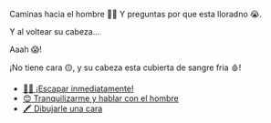 Caminas hacia el hombre 🚶‍♂️ Y preguntas por que esta lloradno 😭.

Y al voltear su cabeza...

Aaah 😱!

¡No tiene cara 🟡, y su cabeza esta cubierta de sangre fria 🩸!

- [🏃‍♂️ ¡Escapar inmediatamente!](1-A.md)
- [😊 Tranquilizarme y hablar con el hombre](1-B.md)
- [🖍️ Dibujarle una cara](1-C.md)
